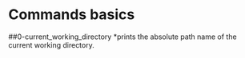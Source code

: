 # Commands basics
##0-current_working_directory
*prints the absolute path name of the current working directory.